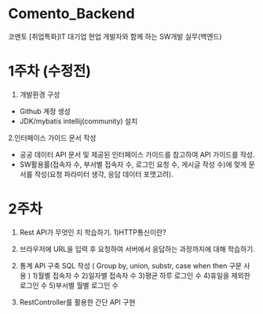 # Comento_Backend
코멘토 [취업특화]IT 대기업 현업 개발자와 함께 하는 SW개발 실무(백엔드)


# 1주차 (수정전)

1. 개발환경 구성 
- Github 계정 생성
- JDK/mybatis intellij(community) 설치

2.인터페이스 가이드 문서 작성
- 공공 데이터 API 문서 및 제공된 인터페이스 가이드를 참고하여 API 가이드를 작성.
- SW활용률(접속자 수, 부서별 접속자 수, 로그인 요청 수, 게시글 작성 수)에 맞게 문서를 작성(요청 파라미터 생각, 응답 데이터 포맷고려).

# 2주차 

1. Rest API가 무엇인 지 학습하기.
  1)HTTP통신이란? 
  2) 브라우저에 URL을 입력 후 요청하여 서버에서 응답하는 과정까지에 대해 학습하기. 
 
2. 통계 API 구축 SQL 작성 ( Group by, union, substr, case when then 구문 사용 ) 
  1)월별 접속자 수
  2)일자별 접속자 수 
  3)평균 하루 로그인 수
  4)휴일을 제외한 로그인 수 
  5)부서별 월별 로그인 수
  
 3. RestController를 활용한 간단 API 구현
